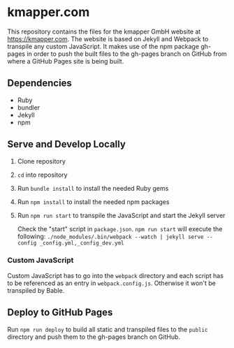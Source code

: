 # kmapper.com

This repository contains the files for the kmapper GmbH website at https://kmapper.com.
The website is based on Jekyll and Webpack to transpile any custom JavaScript.
It makes use of the npm package gh-pages in order to push the built files to the gh-pages branch on GitHub from where a GitHub Pages site is being built.

## Dependencies

- Ruby
- bundler
- Jekyll
- npm

## Serve and Develop Locally

1. Clone repository
1. `cd` into repository
1. Run `bundle install` to install the needed Ruby gems
1. Run `npm install` to install the needed npm packages
1. Run `npm run start` to transpile the JavaScript and start the Jekyll server
   
   Check the "start" script in `package.json`. `npm run start` will execute the following: 
   `./node_modules/.bin/webpack --watch | jekyll serve --config _config.yml,_config_dev.yml`

### Custom JavaScript

Custom JavaScript has to go into the `webpack` directory and each script has to be referenced as an entry in `webpack.config.js`. Otherwise it won't be transpiled by Bable. 

## Deploy to GitHub Pages

Run `npm run deploy` to build all static and transpiled files to the `public` directory and push them to the gh-pages branch on GitHub.
